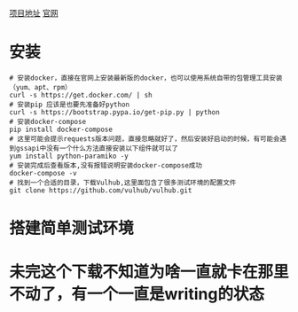 [项目地址](https://github.com/vulhub/vulhub)
[官网](https://vulhub.org/)

# 安装

```
# 安装docker，直接在官网上安装最新版的docker，也可以使用系统自带的包管理工具安装（yum、apt、rpm）
curl -s https://get.docker.com/ | sh 
# 安装pip 应该是也要先准备好python
curl -s https://bootstrap.pypa.io/get-pip.py | python
# 安装docker-compose
pip install docker-compose
# 这里可能会提示requests版本问题，直接忽略就好了，然后安装好启动的时候，有可能会遇到gssapi中没有一个什么方法直接安装以下组件就可以了
yum install python-paramiko -y
# 安装完成后查看版本,没有报错说明安装docker-compose成功
docker-compose -v
# 找到一个合适的目录，下载Vulhub,这里面包含了很多测试环境的配置文件
git clone https://github.com/vulhub/vulhub.git
```

# 搭建简单测试环境

# 未完这个下载不知道为啥一直就卡在那里不动了，有一个一直是writing的状态